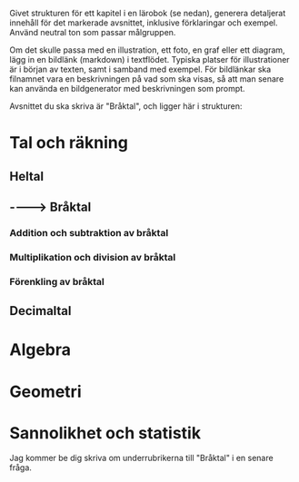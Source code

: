 Givet strukturen för ett kapitel i en lärobok (se nedan), generera detaljerat innehåll för det markerade avsnittet, inklusive förklaringar och exempel.
Använd neutral ton som passar målgruppen.

Om det skulle passa med en illustration, ett foto, en graf eller ett diagram, lägg in en bildlänk (markdown) i textflödet. Typiska platser för illustrationer är i början av texten, samt i samband med exempel.
För bildlänkar ska filnamnet vara en beskrivningen på vad som ska visas, så att man senare kan använda en bildgenerator med beskrivningen som prompt.



Avsnittet du ska skriva är "Bråktal", och ligger här i strukturen:
# Tal och räkning
## Heltal
## ----> Bråktal
### Addition och subtraktion av bråktal
### Multiplikation och division av bråktal
### Förenkling av bråktal
## Decimaltal
# Algebra
# Geometri
# Sannolikhet och statistik

Jag kommer be dig skriva om underrubrikerna till "Bråktal" i en senare fråga.
